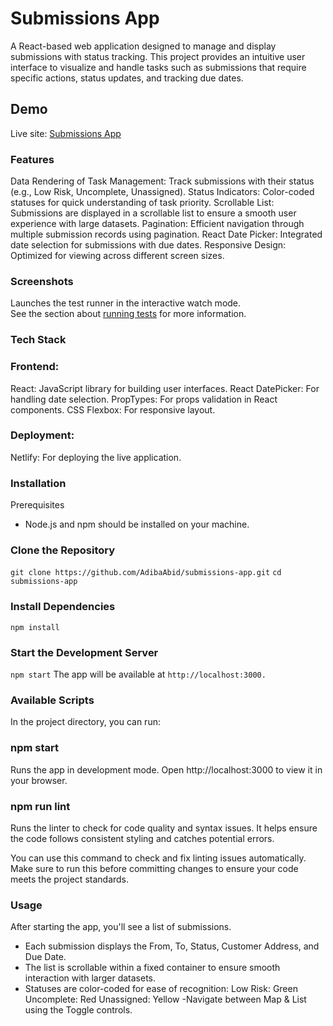 # Submissions App

A React-based web application designed to manage and display submissions with status tracking. This project provides an intuitive user interface to visualize and handle tasks such as submissions that require specific actions, status updates, and tracking due dates.

## Demo

Live site: [Submissions App](https://soft-bombolone-9e0a2e.netlify.app/)

### Features
Data Rendering of Task Management: Track submissions with their status (e.g., Low Risk, Uncomplete, Unassigned).
Status Indicators: Color-coded statuses for quick understanding of task priority.
Scrollable List: Submissions are displayed in a scrollable list to ensure a smooth user experience with large datasets.
Pagination: Efficient navigation through multiple submission records using pagination.
React Date Picker: Integrated date selection for submissions with due dates.
Responsive Design: Optimized for viewing across different screen sizes.

### Screenshots

Launches the test runner in the interactive watch mode.\
See the section about [running tests](https://facebook.github.io/create-react-app/docs/running-tests) for more information.

### Tech Stack

### Frontend:
  React: JavaScript library for building user interfaces.
  React DatePicker: For handling date selection.
  PropTypes: For props validation in React components.
  CSS Flexbox: For responsive layout.
  
### Deployment:
  Netlify: For deploying the live application.

### Installation
Prerequisites
- Node.js and npm should be installed on your machine.

### Clone the Repository
`git clone https://github.com/AdibaAbid/submissions-app.git`
`cd submissions-app`

### Install Dependencies
`npm install`

### Start the Development Server
`npm start`
The app will be available at `http://localhost:3000.`

### Available Scripts
In the project directory, you can run:

### npm start
Runs the app in development mode.
Open http://localhost:3000 to view it in your browser.

### npm run lint
Runs the linter to check for code quality and syntax issues.
It helps ensure the code follows consistent styling and catches potential errors.

You can use this command to check and fix linting issues automatically. Make sure to run this before committing changes to ensure your code meets the project standards.


### Usage
After starting the app, you'll see a list of submissions.
- Each submission displays the From, To, Status, Customer Address, and Due Date.
- The list is scrollable within a fixed container to ensure smooth interaction with larger datasets.
- Statuses are color-coded for ease of recognition:
  Low Risk: Green
  Uncomplete: Red
  Unassigned: Yellow
-Navigate between Map & List using the Toggle controls.

